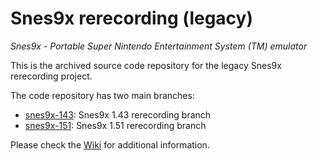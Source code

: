 # Snes9x rerecording (legacy)
*Snes9x - Portable Super Nintendo Entertainment System (TM) emulator*

This is the archived source code repository for the legacy Snes9x rerecording project.

The code repository has two main branches:
* [snes9x-143](https://github.com/TASVideos/snes9x-rr/tree/snes9x-143): Snes9x 1.43 rerecording branch
* [snes9x-151](https://github.com/TASVideos/snes9x-rr/tree/snes9x-151): Snes9x 1.51 rerecording branch

Please check the [Wiki](https://github.com/TASVideos/snes9x-rr/wiki) for additional information.
